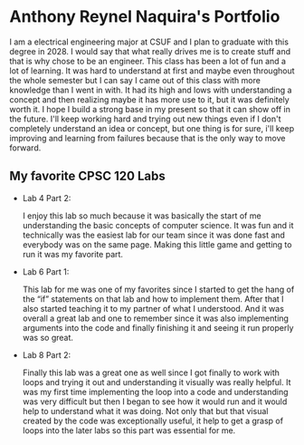 
# Anthony Reynel Naquira's Portfolio 

I am a electrical engineering major at CSUF and I plan to graduate with this degree in 2028. I would say that what really drives me is to create stuff and that is why chose to be an engineer. This class has been a lot of fun and a lot of learning. It was hard to understand at first and maybe even throughout the whole semester but I can say I came out of this class with more knowledge than I went in with. It had its high and lows with understanding a concept and then realizing maybe it has more use to it, but it was definitely worth it. I hope I build a strong base in my present so that it can show off in the future. I'll keep working hard and trying out new things even if I don't completely understand an idea or concept, but one thing is for sure, i'll keep improving and learning from failures because that is the only way to move forward.

## My favorite CPSC 120 Labs 

* Lab 4 Part 2:
	
    I enjoy this lab so much because it was basically the start of me understanding the basic concepts of computer science. It was fun and it technically was the easiest lab for our team since it was done fast and everybody was on the same page. Making this little game and getting to run it was my favorite part. 

* Lab 6 Part 1:
	
    This lab for me was one of my favorites since I started to get the hang of the “if” statements on that lab and how to implement them. After that I also started teaching it to my partner of what I understood. And it was overall a great lab and one to remember since it was also implementing arguments into the code and finally finishing it and seeing it run properly was so great.

* Lab 8 Part 2: 
	
    Finally this lab was a great one as well since I got finally to work with loops and trying it out and understanding it visually was really helpful. It was my first time implementing the loop into a code and understanding was very difficult but then I began to see how it would run and it would help to understand what it was doing. Not only that but that visual created by the code was exceptionally useful, it help to get a grasp of loops into the later labs so this part was essential for me.
